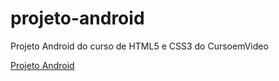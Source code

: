 # projeto-android
 Projeto Android do curso de HTML5 e CSS3 do CursoemVideo 

<a href="https://professorcharaba.github.io/projeto-android/index.html/" target="_blank">Projeto Android</a>
